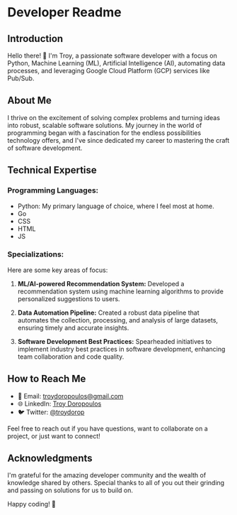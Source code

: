 # Developer Readme

## Introduction

Hello there! 👋 I'm Troy, a passionate software developer with a focus on Python, Machine Learning (ML), Artificial Intelligence (AI), automating data processes, and leveraging Google Cloud Platform (GCP) services like Pub/Sub.

## About Me

I thrive on the excitement of solving complex problems and turning ideas into robust, scalable software solutions. My journey in the world of programming began with a fascination for the endless possibilities technology offers, and I've since dedicated my career to mastering the craft of software development.

## Technical Expertise

### Programming Languages:
- Python: My primary language of choice, where I feel most at home.
- Go
- CSS
- HTML
- JS

### Specializations:

Here are some key areas of focus:

1. **ML/AI-powered Recommendation System:** Developed a recommendation system using machine learning algorithms to provide personalized suggestions to users.

2. **Data Automation Pipeline:** Created a robust data pipeline that automates the collection, processing, and analysis of large datasets, ensuring timely and accurate insights.

3. **Software Development Best Practices:** Spearheaded initiatives to implement industry best practices in software development, enhancing team collaboration and code quality.

## How to Reach Me

- 📧 Email: [troydoropoulos@gmail.com](mailto:troydoropoulos@gmail.com)
- 🌐 LinkedIn: [Troy Doropoulos](https://www.linkedin.com/in/troy-doropoulos)
- 🐦 Twitter: [@troydorop](https://twitter.com/troydorop)

Feel free to reach out if you have questions, want to collaborate on a project, or just want to connect!

## Acknowledgments

I'm grateful for the amazing developer community and the wealth of knowledge shared by others. Special thanks to all of you out their grinding and passing on solutions for us to build on.

Happy coding! 🚀
